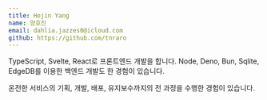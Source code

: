 ```yaml
---
title: Hojin Yang
name: 양호진
email: dahlia.jazzes0@icloud.com
github: https://github.com/tnraro
---
```


TypeScript, Svelte, React로 프론트엔드 개발을 합니다.
Node, Deno, Bun, Sqlite, EdgeDB를 이용한 백엔드 개발도 한 경험이 있습니다.

온전한 서비스의 기획, 개발, 배포, 유지보수까지의 전 과정을 수행한 경험이 있습니다.